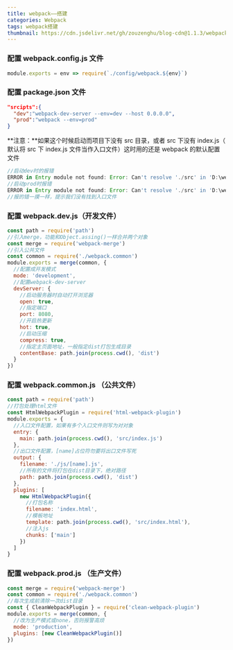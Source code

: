 ```yaml
---
title: webpack——搭建
categories: Webpack
tags: webpack搭建
thumbnail: https://cdn.jsdelivr.net/gh/zouzenghu/blog-cdn@1.1.3/webpack/image/timg.jpg
---
```


### 配置 webpack.config.js 文件

```javascript
module.exports = env => require(`./config/webpack.${env}`)
```

<!--more-->

### 配置 package.json 文件

```json
"srcipts":{
  "dev":"webpack-dev-server --env=dev --host 0.0.0.0",
  "prod":"webpack --env=prod"
}
```

**注意：**如果这个时候启动而项目下没有 src 目录，或者 src 下没有 index.js（ 默认将 src 下 index.js 文件当作入口文件）这时用的还是 webpack 的默认配置文件

```javascript
//启动dev时的报错
ERROR in Entry module not found: Error: Can't resolve './src' in 'D:\webCode\webpack-test
//启动prod时报错
ERROR in Entry module not found: Error: Can't resolve './src' in 'D:\webCode\webpack-test
//报的错一摸一样，提示我们没有找到入口文件
```

### 配置 webpack.dev.js（开发文件）

```javascript
const path = require('path')
//引入merge，功能和Object.assing()一样合并两个对象
const merge = require('webpack-merge')
//引入公共文件
const common = require('./webpack.common')
module.exports = merge(common, {
  //配置成开发模式
  mode: 'development',
  //配置webpack-dev-server
  devServer: {
    //启动服务器时自动打开浏览器
    open: true,
    //指定端口
    port: 8080,
    //开启热更新
    hot: true,
    //启动压缩
    compress: true,
    //指定主页面地址，一般指定dist打包生成目录
    contentBase: path.join(process.cwd(), 'dist')
  }
})
```

### 配置 webpack.common.js （公共文件）

```javascript
const path = require('path')
//打包处理html文件
const HtmlWebpackPlugin = require('html-webpack-plugin')
module.exports = {
  //入口文件配置，如果有多个入口文件则写为对对象
  entry: {
    main: path.join(process.cwd(), 'src/index.js')
  },
  //出口文件配置，[name]占位符勿要将出口文件写死
  output: {
    filename: './js/[name].js',
    //所有的文件将打包在dist目录下，绝对路径
    path: path.join(process.cwd(), 'dist')
  },
  plugins: [
    new HtmlWebpackPlugin({
      //打包名称
      filename: 'index.html',
      //模板地址
      template: path.join(process.cwd(), 'src/index.html'),
      //注入js
      chunks: ['main']
    })
  ]
}
```

### 配置 webpack.prod.js （生产文件）

```javascript
const merge = require('webpack-merge')
const common = require('./webpack.common')
//每次生成前清除一次dist目录
const { CleanWebpackPlugin } = require('clean-webpack-plugin')
module.exports = merge(common, {
  //改为生产模式或none，否则报警高烦
  mode: 'production',
  plugins: [new CleanWebpackPlugin()]
})
```
